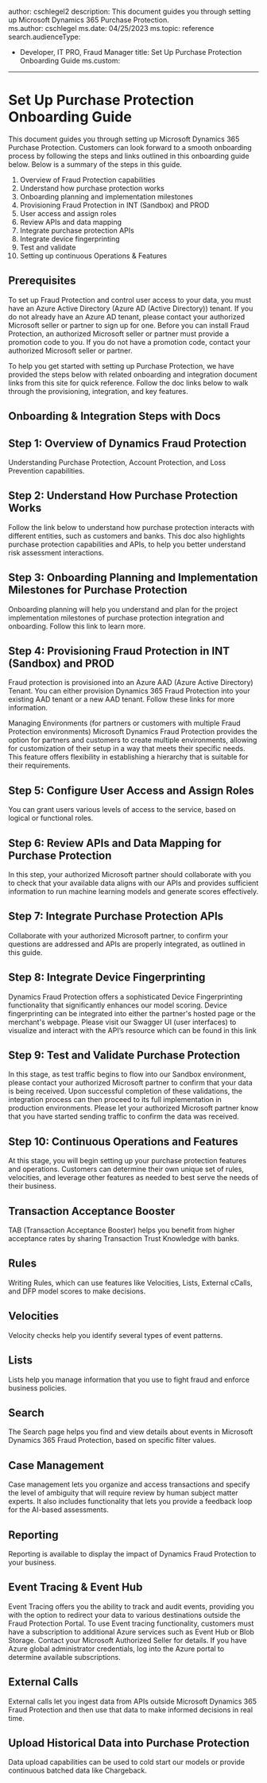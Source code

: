 author: cschlegel2
description: This document guides you through setting up Microsoft Dynamics 365 Purchase Protection.  
ms.author: cschlegel
ms.date: 04/25/2023
ms.topic: reference
search.audienceType:
  - Developer, IT PRO, Fraud Manager
title: Set Up Purchase Protection Onboarding Guide
ms.custom:
---

# Set Up Purchase Protection Onboarding Guide
This document guides you through setting up Microsoft Dynamics 365 Purchase Protection. Customers can look forward to a smooth onboarding process by following the steps and links outlined in this onboarding guide below. Below is a summary of the steps in this guide.  

 
 1. Overview of Fraud Protection capabilities  
 2. Understand how purchase protection works 
 3. Onboarding planning and implementation milestones 
 4. Provisioning Fraud Protection in INT (Sandbox) and PROD  
 5. User access and assign roles 
 6. Review APIs and data mapping  
 7. Integrate purchase protection APIs  
 8. Integrate device fingerprinting 
 9. Test and validate  
10. Setting up continuous Operations & Features 


## Prerequisites 

To set up Fraud Protection and control user access to your data, you must have an Azure Active Directory (Azure AD (Active Directory)) tenant. If you do not already have an Azure AD tenant, please contact your authorized Microsoft seller or partner to sign up for one. 
Before you can install Fraud Protection, an authorized Microsoft seller or partner must provide a promotion code to you. If you do not have a promotion code, contact your authorized Microsoft seller or partner.

To help you get started with setting up Purchase Protection, we have provided the steps below with related onboarding and integration document links from this site for quick reference. Follow the doc links below to walk through the provisioning, integration, and key features.  


## Onboarding & Integration Steps with Docs

## Step 1: Overview of Dynamics Fraud Protection

Understanding Purchase Protection, Account Protection, and Loss Prevention capabilities. 


## Step 2: Understand How Purchase Protection Works

Follow the link below to understand how purchase protection interacts with different entities, such as customers and banks. This doc also highlights purchase protection capabilities and APIs, to help you better understand risk assessment interactions. 
 

## Step 3: Onboarding Planning and Implementation Milestones for Purchase Protection  

Onboarding planning will help you understand and plan for the project implementation milestones of purchase protection integration and onboarding. Follow this link to learn more.  


## Step 4: Provisioning Fraud Protection in INT (Sandbox) and PROD 

Fraud protection is provisioned into an Azure AAD (Azure Active Directory) Tenant. You can either provision Dynamics 365 Fraud Protection into your existing AAD tenant or a new AAD tenant. Follow these links for more information. 

Managing Environments (for partners or customers with multiple Fraud Protection environments) Microsoft Dynamics Fraud Protection provides the option for partners and customers to create multiple environments, allowing for customization of their setup in a way that meets their specific needs. This feature offers flexibility in establishing a hierarchy that is suitable for their requirements. 


## Step 5: Configure User Access and Assign Roles  
 
You can grant users various levels of access to the service, based on logical or functional roles.  
 
 
## Step 6: Review APIs and Data Mapping for Purchase Protection 

In this step, your authorized Microsoft partner should collaborate with you to check that your available data aligns with our APIs and provides sufficient information to run machine learning models and generate scores effectively.  


## Step 7: Integrate Purchase Protection APIs 

Collaborate with your authorized Microsoft partner, to confirm your   questions are addressed and APIs are properly integrated, as outlined in this guide.


## Step 8: Integrate Device Fingerprinting  

Dynamics Fraud Protection offers a sophisticated Device Fingerprinting functionality that significantly enhances our model scoring. Device fingerprinting can be integrated into either the partner's hosted page or the merchant's webpage. Please visit our Swagger UI (user interfaces) to visualize and interact with the API’s resource which can be found in this link


## Step 9: Test and Validate Purchase Protection  

In this stage, as test traffic begins to flow into our Sandbox environment, please contact your authorized Microsoft partner to confirm that your data is being received. Upon successful completion of these validations, the integration process can then proceed to its full implementation in production environments. Please let your authorized Microsoft partner know that you have started sending traffic to confirm the data was received. 

 
## Step 10: Continuous Operations and Features 

At this stage, you will begin setting up your purchase protection features and operations. Customers can determine their own unique set of rules, velocities, and leverage other features as needed to best serve the needs of their business.  


## Transaction Acceptance Booster

TAB (Transaction Acceptance Booster) helps you benefit from higher acceptance rates by sharing Transaction Trust Knowledge with banks. 


## Rules 

Writing Rules, which can use features like Velocities, Lists, External cCalls, and DFP model scores to make decisions. 


## Velocities 

Velocity checks help you identify several types of event patterns.


## Lists 

Lists help you manage information that you use to fight fraud and enforce business policies. 


## Search 

The Search page helps you find and view details about events in Microsoft Dynamics 365 Fraud Protection, based on specific filter values. 


## Case Management 

Case management lets you organize and access transactions and specify the level of ambiguity that will require review by human subject matter experts. It also includes functionality that lets you provide a feedback loop for the AI-based assessments. 


## Reporting 

Reporting is available to display the impact of Dynamics Fraud Protection to your business.


## Event Tracing & Event Hub 

Event Tracing offers you the ability to track and audit events, providing you with the option to redirect your data to various destinations outside the Fraud Protection Portal. To use Event tracing functionality, customers must have a subscription to additional Azure services such as Event Hub or Blob Storage. Contact your Microsoft Authorized Seller for details. If you have Azure global administrator credentials, log into the Azure portal to determine available subscriptions.  


## External Calls 

External calls let you ingest data from APIs outside Microsoft Dynamics 365 Fraud Protection and then use that data to make informed decisions in real time. 


## Upload Historical Data into Purchase Protection 

Data upload capabilities can be used to cold start our models or provide continuous batched data like Chargeback.
